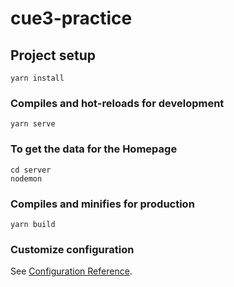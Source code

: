 # cue3-practice

## Project setup
```
yarn install
```

### Compiles and hot-reloads for development
```
yarn serve
```

### To get the data for the Homepage
```
cd server
nodemon
```

### Compiles and minifies for production
```
yarn build
```

### Customize configuration
See [Configuration Reference](https://cli.vuejs.org/config/).
